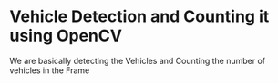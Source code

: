 # Vehicle Detection and Counting it using OpenCV
 We are basically detecting the Vehicles and Counting the number of vehicles in the Frame
